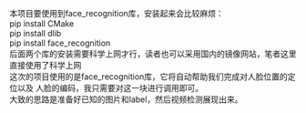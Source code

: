 本项目要使用到face_recognition库，安装起来会比较麻烦：<br>
pip install CMake<br>
pip install dlib<br>
pip install face_recognition<br>
后面两个库的安装需要科学上网才行，读者也可以采用国内的镜像网站，笔者这里直接使用了科学上网<br>
这次的项目使用的是face_recognition库，它将自动帮助我们完成对人脸位置的定位以及
人脸的编码，我只需要对这一块进行调用即可。<br>
大致的思路是准备好已知的图片和label，然后视频检测展现出来。
